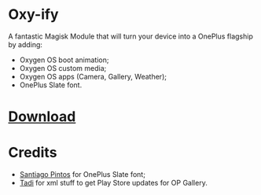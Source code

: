 # Oxy-ify

A fantastic Magisk Module that will turn your device into a OnePlus flagship by adding:
- Oxygen OS boot animation;
- Oxygen OS custom media;
- Oxygen OS apps (Camera, Gallery, Weather);
- OnePlus Slate font.

# [Download](https://1drv.ms/f/s!Ag2j6e4vFa5YsGTwQrUxajZRc6Sh)

# Credits

- [Santiago Pintos](https://github.com/SantiagoPintos) for OnePlus Slate font;
- [Tadi](https://github.com/TadiT7) for xml stuff to get Play Store updates for OP Gallery.
